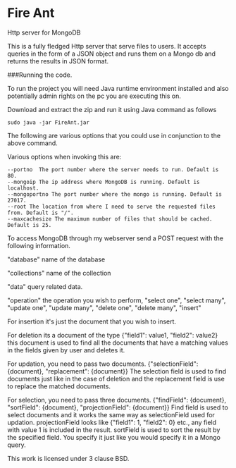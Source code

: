 # Fire Ant
Http server for MongoDB

This is a fully fledged Http server that serve files to users. It accepts queries in the form of a JSON object and runs them on a Mongo db and returns the results in JSON format.

###Running the code.

To run the project you will need Java runtime environment installed and also potentially admin rights on the pc you are executing this on.

Download and extract the zip and run it using Java command as follows

`sudo java -jar FireAnt.jar`

The following are various options that you could use in conjunction to the above command.

Various options when invoking this are:
```
--portno  The port number where the server needs to run. Default is 80.
--mongoip The ip address where MongoDB is running. Default is localhost.
--mongoportno The port number where the mongo is running. Default is 27017.
--root The location from where I need to serve the requested files from. Default is "/".
--maxcachesize The maximum number of files that should be cached. Default is 25.
```
To access MongoDB through my webserver send a POST request with the following information.

"database" name of the database

"collections" name of the collection

"data" query related data.

"operation" the operation you wish to perform, "select one", "select many", "update one", "update many", "delete one", "delete many", "insert"

For insertion it's just the document that you wish to insert.

For deletion its a document of the type {"field1": value1, "field2": value2} this document is used to find all the documents that have a matching values in the fields given by user and deletes it.

For updation, you need to pass two documents. {"selectionField": {document}, "replacement": {document}} The selection field is used to find documents just like in the case of deletion and the replacement field is use to replace the matched documents.

For selection, you need to pass three documents. {"findField": {document}, "sortField": {document}, "projectionField": {document}}
Find field is used to select documents and it works the same way as selectionField used for updation. projectionField looks like {"field1": 1, "field2": 0} etc., any field with value 1 is included in the result. sortField is used to sort the result by the specified field. You specify it just like you would specify it in a Mongo query.

This work is licensed under 3 clause BSD. 
